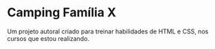 # Camping Família X
Um projeto autoral criado para treinar habilidades de HTML e CSS, nos cursos que estou realizando.

